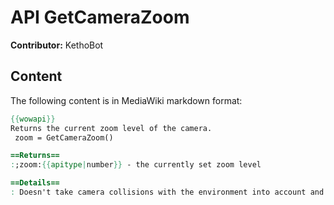 # API GetCameraZoom

**Contributor:** KethoBot

## Content

The following content is in MediaWiki markdown format:

```mediawiki
{{wowapi}}
Returns the current zoom level of the camera.
 zoom = GetCameraZoom()

==Returns==
:;zoom:{{apitype|number}} - the currently set zoom level

==Details==
: Doesn't take camera collisions with the environment into account and will return what the camera ''would'' be at. If the camera is in motion, the zoom level that is set that frame is used, not the zoom level that the camera is traveling to.
```